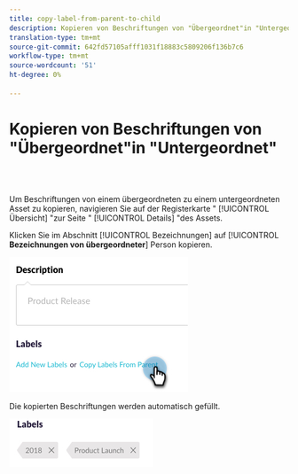 ```yaml
---
title: copy-label-from-parent-to-child
description: Kopieren von Beschriftungen von "Übergeordnet"in "Untergeordnet"
translation-type: tm+mt
source-git-commit: 642fd57105afff1031f18883c5809206f136b7c6
workflow-type: tm+mt
source-wordcount: '51'
ht-degree: 0%

---
```



# Kopieren von Beschriftungen von &quot;Übergeordnet&quot;in &quot;Untergeordnet&quot;

<br> 

Um Beschriftungen von einem übergeordneten zu einem untergeordneten Asset zu kopieren, navigieren Sie auf der Registerkarte &quot; [!UICONTROL Übersicht] &quot;zur Seite &quot; [!UICONTROL Details] &quot;des Assets.

Klicken Sie im Abschnitt [!UICONTROL Bezeichnungen] auf [!UICONTROL **Bezeichnungen von übergeordneter**] Person kopieren.

![Bild eins](/help/sky/assets/labels/copy-labels-from-parent-to-child/copy-labels-from-parent-to-child-1.jpg)

Die kopierten Beschriftungen werden automatisch gefüllt.

![Bild zwei](/help/sky/assets/labels/copy-labels-from-parent-to-child/copy-labels-from-parent-to-child-2.jpg)
